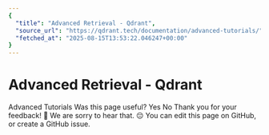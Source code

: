 ```yaml
---
{
  "title": "Advanced Retrieval - Qdrant",
  "source_url": "https://qdrant.tech/documentation/advanced-tutorials/",
  "fetched_at": "2025-08-15T13:53:22.046247+00:00"
}
---
```


# Advanced Retrieval - Qdrant

Advanced Tutorials
Was this page useful?
Yes
No
Thank you for your feedback! 🙏
We are sorry to hear that. 😔 You can
edit
this page on GitHub, or
create
a GitHub issue.
